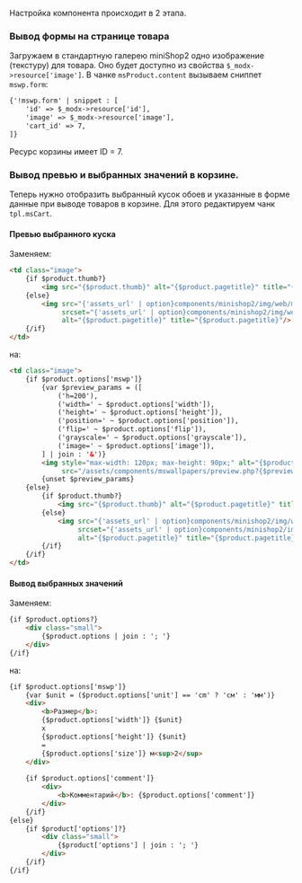 Настройка компонента происходит в 2 этапа.

### Вывод формы на странице товара
Загружаем в стандартную галерею miniShop2 одно изображение (текстуру) для товара. Оно будет доступно из свойства `$_modx->resource['image']`.
В чанке `msProduct.content` вызываем сниппет `mswp.form`:
```html
{'!mswp.form' | snippet : [
    'id' => $_modx->resource['id'],
    'image' => $_modx->resource['image'],
    'cart_id' => 7,
]}
```
Ресурс корзины имеет ID = 7.

### Вывод превью и выбранных значений в корзине.
Теперь нужно отобразить выбранный кусок обоев и указанные в форме данные при выводе товаров в корзине.
Для этого редактируем чанк `tpl.msCart`.

#### Превью выбранного куска
Заменяем:
```html
<td class="image">
    {if $product.thumb?}
        <img src="{$product.thumb}" alt="{$product.pagetitle}" title="{$product.pagetitle}"/>
    {else}
        <img src="{'assets_url' | option}components/minishop2/img/web/ms2_small.png"
             srcset="{'assets_url' | option}components/minishop2/img/web/ms2_small@2x.png 2x"
             alt="{$product.pagetitle}" title="{$product.pagetitle}"/>
    {/if}
</td>
```
на:
```html
<td class="image">
    {if $product.options['mswp']}
        {var $preview_params = ([
            ('h=200'),
            ('width=' ~ $product.options['width']),
            ('height=' ~ $product.options['height']),
            ('position=' ~ $product.options['position']),
            ('flip=' ~ $product.options['flip']),
            ('grayscale=' ~ $product.options['grayscale']),
            ('image=' ~ $product.options['image']),
        ] | join : '&')}
        <img style="max-width: 120px; max-height: 90px;" alt="{$product['pagetitle']}" title="{$product['pagetitle']}"
             src="/assets/components/mswallpapers/preview.php?{$preview_params}">
        {unset $preview_params}
    {else}
        {if $product.thumb?}
            <img src="{$product.thumb}" alt="{$product.pagetitle}" title="{$product.pagetitle}"/>
        {else}
            <img src="{'assets_url' | option}components/minishop2/img/web/ms2_small.png"
                 srcset="{'assets_url' | option}components/minishop2/img/web/ms2_small@2x.png 2x"
                 alt="{$product.pagetitle}" title="{$product.pagetitle}"/>
        {/if}
    {/if}
</td>
```

#### Вывод выбранных значений
Заменяем:
```html
{if $product.options?}
    <div class="small">
        {$product.options | join : '; '}
    </div>
{/if}
```
на:
```html
{if $product.options['mswp']}
    {var $unit = ($product.options['unit'] == 'cm' ? 'см' : 'мм')}
    <div>
        <b>Размер</b>:
        {$product.options['width']} {$unit}
        x
        {$product.options['height']} {$unit}
        =
        {$product.options['size']} м<sup>2</sup>
    </div>
    
    {if $product.options['comment']}
        <div>
            <b>Комментарий</b>: {$product.options['comment']}
        </div>
    {/if}
{else}
    {if $product['options']?}
        <div class="small">
            {$product['options'] | join : '; '}
        </div>
    {/if}
{/if}
```
